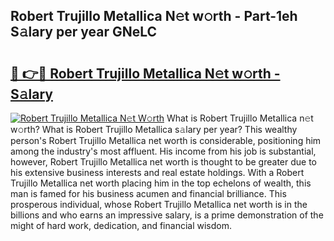 ## Robert Trujillo Metallica N𝚎t w𝚘rth - Part-1eh S𝚊lary per year GNeLC

# <h2><a href="http://gc50ljr.nevu.top/?p=Robert+Trujillo+Metallica">🔗 👉🔴 Robert Trujillo Metallica N𝚎t w𝚘rth - S𝚊lary</a></h2>

[![Robert Trujillo Metallica N𝚎t W𝚘rth](https://i.imgur.com/Oavwk0R.jpeg)](http://gc50ljr.nevu.top/?p=Robert+Trujillo+Metallica)
What is Robert Trujillo Metallica n𝚎t w𝚘rth? What is Robert Trujillo Metallica s𝚊lary per year?
This wealthy person's Robert Trujillo Metallica net worth is considerable, positioning him among the industry's most affluent. His income from his job is substantial, however, Robert Trujillo Metallica net worth is thought to be greater due to his extensive business interests and real estate holdings. With a Robert Trujillo Metallica net worth placing him in the top echelons of wealth, this man is famed for his business acumen and financial brilliance. This prosperous individual, whose Robert Trujillo Metallica net worth is in the billions and who earns an impressive salary, is a prime demonstration of the might of hard work, dedication, and financial wisdom.
